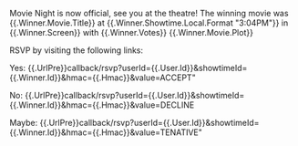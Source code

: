 Movie Night is now official, see you at the theatre!
The winning movie was {{.Winner.Movie.Title}} at {{.Winner.Showtime.Local.Format "3:04PM"}} in {{.Winner.Screen}} with {{.Winner.Votes}}
{{.Winner.Movie.Plot}}

RSVP by visiting the following links:

Yes: {{.UrlPre}}callback/rsvp?userId={{.User.Id}}&showtimeId={{.Winner.Id}}&hmac={{.Hmac}}&value=ACCEPT"

No: {{.UrlPre}}callback/rsvp?userId={{.User.Id}}&showtimeId={{.Winner.Id}}&hmac={{.Hmac}}&value=DECLINE

Maybe: {{.UrlPre}}callback/rsvp?userId={{.User.Id}}&showtimeId={{.Winner.Id}}&hmac={{.Hmac}}&value=TENATIVE"
